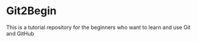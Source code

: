 # Git2Begin
This is a tutorial repository for the beginners who want to learn and use Git and GitHub
